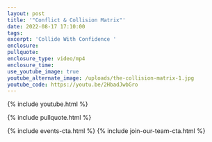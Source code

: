 ```yaml
---
layout: post
title: '"Conflict & Collision Matrix"'
date: 2022-08-17 17:10:00
tags:
excerpt: 'Collide With Confidence '
enclosure:
pullquote:
enclosure_type: video/mp4
enclosure_time:
use_youtube_image: true
youtube_alternate_image: /uploads/the-collision-matrix-1.jpg
youtube_code: https://youtu.be/2HbadJwbGro
---
```

{% include youtube.html %}

{% include pullquote.html %}

{% include events-cta.html %} {% include join-our-team-cta.html %}